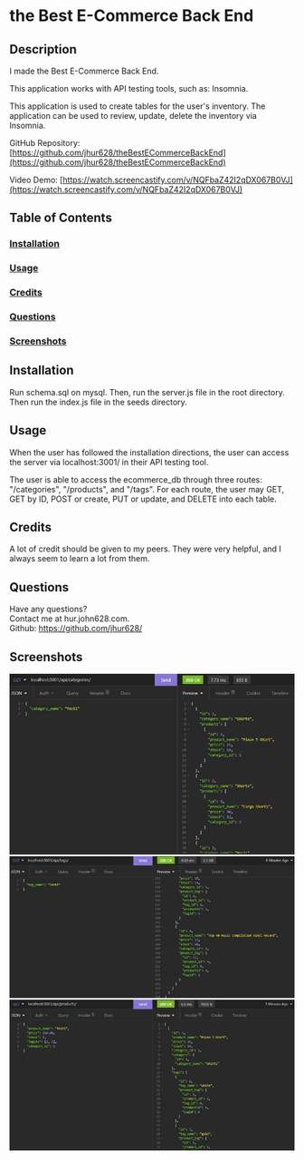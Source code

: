 # the Best E-Commerce Back End

## Description
I made the Best E-Commerce Back End.

This application works with API testing tools, such as: Insomnia.

This application is used to create tables for the user's inventory. The application can be used to review, update, delete the inventory via Insomnia.

GitHub Repository: [https://github.com/jhur628/theBestECommerceBackEnd](https://github.com/jhur628/theBestECommerceBackEnd)

Video Demo: [https://watch.screencastify.com/v/NQFbaZ42I2qDX067B0VJ](https://watch.screencastify.com/v/NQFbaZ42I2qDX067B0VJ)

## Table of Contents
### [Installation](#Installation)
### [Usage](#Usage)
### [Credits](#Credits)
### [Questions](#Questions)
### [Screenshots](#Screenshots)

## Installation
Run schema.sql on mysql. Then, run the server.js file in the root directory. Then run the index.js file in the seeds directory.
## Usage
When the user has followed the installation directions, the user can access the server via localhost:3001/ in their API testing tool.

The user is able to access the ecommerce_db through three routes: "/categories", "/products", and "/tags". For each route, the user may GET, GET by ID, POST or create, PUT or update, and DELETE into each table.
## Credits
A lot of credit should be given to my peers. They were very helpful, and I always seem to learn a lot from them.
## Questions
Have any questions? <br/>
Contact me at hur.john628.com. <br/>
Github: https://github.com/jhur628/ <br/>
## Screenshots
![The Best E-Commerce Back End Category](./images/ECommerceBackEnd1.jpg)
![The Best E-Commerce Back End Tag](./images/ECommerceBackEnd2.jpg)
![The Best E-Commerce Back End Product](./images/ECommerceBackEnd3.jpg)